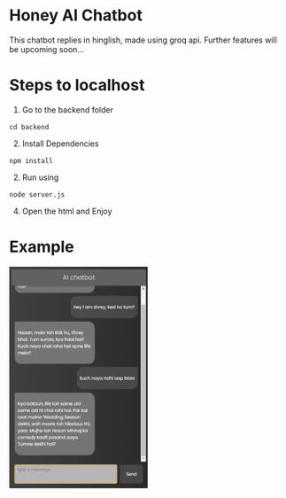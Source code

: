 # Honey AI Chatbot

This chatbot replies in hinglish, made using groq api. Further features will be upcoming soon...

# Steps to localhost
1. Go to the backend folder
```
cd backend
```
2. Install Dependencies
```
npm install
```
2. Run using
```
node server.js
```
4. Open the html and Enjoy
# Example
<img src="https://github.com/ShreyJaiswal1/aichatbot/blob/main/frontend/assets/image.png?raw=true" height="400px" width="250px">
